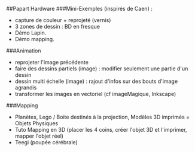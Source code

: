 ##Papart Hardware
###Mini-Exemples (inspirés de Caen) : 
 - capture de couleur + reprojeté (vernis)
 - 3 zones de dessin : BD en fresque
- Démo Lapin. 
- Démo mapping.

###Animation 
 - reprojeter l'image précédente
 - faire des dessins partiels (image) : modifier seulement une partie d'un dessin
 - dessin multi échelle (image) : rajout d'infos sur des bouts d'image agrandis
 - transformer les images en vectoriel (cf imageMagique, Inkscape)

###Mapping
 - Planètes, Lego / Boite destinés à la projection, Modèles 3D imprimés = Objets Physiques
 - Tuto Mapping en 3D (placer les 4 coins, créer l'objet 3D et l'imprimer, mapper l'objet réel)
 - Teegi (poupée cérébrale)
